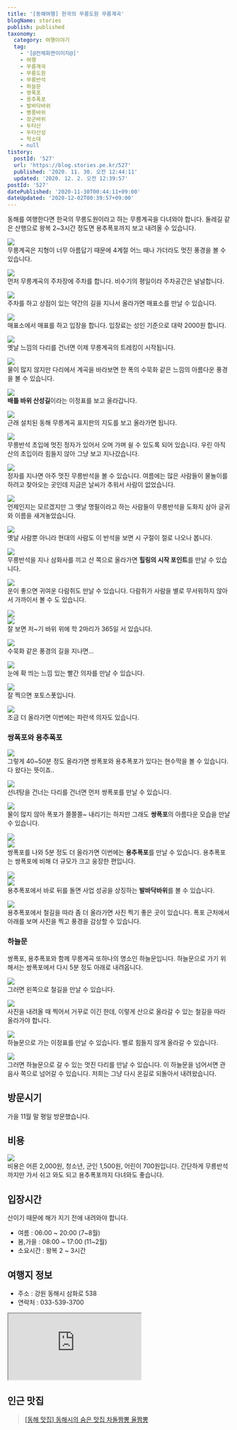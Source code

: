 ```yaml
---
title: '[동해여행] 한국의 무릉도원 무릉계곡'
blogName: stories
publish: published
taxonomy:
  category: 여행이야기
  tag:
    - '[@전체화면이미지@]'
    - 여행
    - 무릉계곡
    - 무릉도원
    - 무릉반석
    - 하늘문
    - 쌍폭포
    - 용추폭포
    - 발바닥바위
    - 병풍바위
    - 장군바위
    - 두타산
    - 두타산성
    - 학소대
    - null
tistory:
  postId: '527'
  url: 'https://blog.stories.pe.kr/527'
  published: '2020. 11. 30. 오전 12:44:11'
  updated: '2020. 12. 2. 오전 12:39:57'
postId: '527'
datePublished: '2020-11-30T00:44:11+09:00'
dateUpdated: '2020-12-02T00:39:57+09:00'
---
```





동해를 여행한다면 한국의 무릉도원이라고 하는 무릉계곡을 다녀와야 합니다. 둘레길 같은 산행으로 왕복 2~3시간 정도면 용추폭포까지 보고 내려올 수 있습니다. 

![](./images/20201125_114746-01.jpeg)  
무릉계곡은 지형이 너무 아름답기 때문에 4계절 어느 때나 가더라도 멋진 풍경을 볼 수 있습니다. 

![](./images/20201125_101852-01.jpeg)  
먼저 무릉계곡의 주차장에 주차를 합니다. 비수기의 평일이라 주차공간은 널널합니다.  

![](./images/20201125_102120-01.jpeg)  
주차를 하고 상점이 있는 약간의 길을 지나서 올라가면 매표소를 만날 수 있습니다. 

![](./images/20201125_102408-01.jpeg)  
매표소에서 매표를 하고 입장을 합니다. 입장료는 성인 기준으로 대략 2000원 합니다. 

![](./images/20201125_102503-01.jpeg)  
옛날 느낌의 다리를 건너면 이제 무릉계곡의 트레킹이 시작됩니다.  

![](./images/20201125_102521-01.jpeg)  
물이 많지 않지만 다리에서 계곡을 바라보면 한 폭의 수묵화 같은 느낌의 아름다운 풍경을 볼 수 있습니다. 

![](./images/20201125_102553-01.jpeg)  
**배틀 바위 산성길**이라는 이정표를 보고 올라갑니다.  

![](./images/20201125_102835-01.jpeg)  
근래 설치된 동해 무릉계곡 표지판의 지도를 보고 올라가면 됩니다. 

![](./images/20201125_102932-01.jpeg)  
무릉반석 초입에 멋진 정자가 있어서 오며 가며 쉴 수 있도록 되어 있습니다. 우린 아직 산의 초입이라 힘들지 않아 그냥 보고 지나갔습니다. 

![](./images/20201125_103127-01.jpeg)  
정자를 지나면 아주 멋진 무릉반석을 볼 수 있습니다. 여름에는 많은 사람들이 물놀이를 하려고 찾아오는 곳인데 지금은 날씨가 추워서 사람이 없었습니다. 

![](./images/20201125_103053-01.jpeg)  
언제인지는 모르겠지만 그 옛날 명필이라고 하는 사람들이 무릉반석을 도화지 삼아 글귀와 이름을 새겨놓았습니다.  

![](./images/20201125_124916-01.jpeg)  
옛날 사람뿐 아니라 현대의 사람도 이 반석을 보면 시 구절이 절로 나오나 봅니다. 

![](./images/20201125_104048-01.jpeg)  
무릉반석을 지나 삼화사를 끼고 산 쪽으로 올라가면 **힐링의 시작 포인트**를 만날 수 있습니다. 

![](./images/20201125_104315_capture-01.jpeg)  
운이 좋으면 귀여운 다람쥐도 만날 수 있습니다. 다람쥐가 사람을 별로 무서워하지 않아서 가까이서 볼 수 도 있습니다. 

![](./images/20201125_105047-01.jpeg)  
![](./images/20201125_105115-01.jpeg)  
잘 보면 저~기 바위 위에 학 2마리가 365일 서 있습니다. 

![](./images/20201125_105456-01.jpeg)  
수묵화 같은 풍경의 길을 지나면...

![](./images/20201125_110002-01.jpeg)  
눈에 확 띄는 느낌 있는 빨간 의자를 만날 수 있습니다. 

![](./images/20201125_105550-01.jpeg)  
잘 찍으면 포토스폿입니다. 

![](./images/20201125_111520-01.jpeg)  
조금 더 올라가면 이번에는 파란색 의자도 있습니다. 


### 쌍폭포와 용추폭포  

![](./images/20201125_112711-01.jpeg)  
그렇게 40~50분 정도 올라가면 쌍폭포와 용추폭포가 있다는 현수막을 볼 수 있습니다. 다 왔다는 뜻이죠..

![](./images/20201125_112803-01.jpeg)  
선녀탕을 건너는 다리를 건너면 먼저 쌍폭포를 만날 수 있습니다. 

![](./images/20201125_113214-01.jpeg)  
물이 많지 않아 폭포가 쫄쫄쫄~ 내리기는 하지만 그래도 **쌍폭포**의 아름다운 모습을 만날 수 있습니다. 

![](./images/20201125_114023-01.jpeg)  
![](./images/20201125_115013-01.jpeg)  
쌍폭포를 나와 5분 정도 더 올라가면 이번에는 **용추폭포**를 만날 수 있습니다. 용추폭포는 쌍폭포에 비해 더 규모가 크고 웅장한 편입니다. 

![](./images/20201125_114119-01.jpeg)  
![](./images/20201125_114746-01.jpeg)  
용추폭포에서 바로 뒤를 돌면 사업 성공을 상징하는 **발바닥바위**를 볼 수 있습니다. 

![](./images/20201125_114503-01.jpeg)  
용추폭포에서 철길을 따라 좀 더 올라가면 사진 찍기 좋은 곳이 있습니다. 폭포 근처에서 아래를 보며 사진을 찍고 풍경을 감상할 수 있습니다.  


### 하늘문  

쌍폭포, 용추폭포와 함께 무릉계곡 또하나의 명소인 하늘문입니다. 하늘문으로 가기 위해서는 쌍폭포에서 다시 5분 정도 아래로 내려옵니다.  

![](./images/20201125_115811-01.jpeg)  
그러면 왼쪽으로 철길을 만날 수 있습니다.  

![](./images/20201125_121019-01.jpeg)  
사진을 내려올 때 찍어서 거꾸로 이긴 한데, 이렇게 산으로 올라갈 수 있는 철길을 따라 올라가야 합니다. 

![](./images/20201125_120202-01.jpeg)  
하늘문으로 가는 이정표를 만날 수 있습니다. 별로 힘들지 않게 올라갈 수 있습니다. 

![](./images/20201125_120808-01.jpeg)  
그러면 하늘문으로 갈 수 있는 멋진 다리를 만날 수 있습니다. 이 하늘문을 넘어서면 관음사 쪽으로 넘어갈 수 있습니다. 저희는 그냥 다시 온길로 되돌아서 내려왔습니다. 

## 방문시기  
가을 11월 말 평일 방문했습니다. 

## 비용  
![](./images/20201125_130321-01.jpeg)  
비용은 어른 2,000원, 청소년, 군인 1,500원, 어린이 700원입니다. 간단하게 무릉반석까지만 가서 쉬고 와도 되고 용추폭포까지 다녀와도 좋습니다.  

## 입장시간  
산이기 때문에 해가 지기 전에 내려와야 합니다. 
- 여름 : 06:00 ~ 20:00 (7~8월)
- 봄,가을 : 08:00 ~ 17:00 (11~2월)
- 소요시간 : 왕복 2 ~ 3시간  

## 여행지 정보  
- 주소 : 강원 동해시 삼화로 538  
- 연락처 : 033-539-3700  
<div class='embed-responsive embed-responsive-16by9'>
<iframe src='https://www.google.com/maps/embed?pb=!1m18!1m12!1m3!1d1462.5595303301022!2d129.01946997855674!3d37.46323804479706!2m3!1f0!2f0!3f0!3m2!1i1024!2i768!4f13.1!3m3!1m2!1s0x0%3A0x60ee523e58ef6142!2z66y066aJ6rOE6rOh6rSA66as7IKs66y07IaM!5e0!3m2!1sko!2skr!4v1606664499503!5m2!1sko!2skr' class='embed-responsive-item' allowfullscreen></iframe>
</div>
 

## 인근 맛집 
> [[동해 맛집] 동해시의 숨은 맛집 차돌짬뽕 율짬뽕](https://blog.stories.pe.kr/529)
